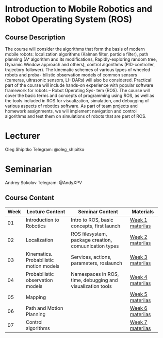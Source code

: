 # Introduction to Mobile Robotics and Robot Operating System (ROS)

## Course Description
The course will consider the algorithms that form the basis of modern mobile robots: localization algorithms (Kalman filter, particle filter), path planning (A* algorithm and its modifications, Rapidly-exploring random tree, Dynamic Window approach and others), control algorithms (PID-controller, trajectory follower). The kinematic schemes of various types of wheeled robots and proba- bilistic observation models of common sensors (cameras, ultrasonic sensors, LI- DARs) will also be considered. Practical part of the course will include hands-on experience with popular software framework for robots – Robot Operating Sys- tem (ROS). The course will cover the basic terms and concepts of programming using ROS, as well as the tools included in ROS for visualization, simulation, and debugging of various aspects of robotics software. As part of team projects and homework assignments, we will implement navigation and control algorithms and test them on simulations of robots that are part of ROS.

# Lecturer 
Oleg Shipitko
Telegram: @oleg_shipitko

# Seminarian
Andrey Sokolov
Telegram: @AndyXPV

## Course Content
| Week | Lecture Content | Seminar Content | Materials |
| --- | --- | --- | --- |
|01|Introduction to Robotics| Intro to ROS, basic concepts, first launch | [Week 1 materilas](https://github.com/girafe-ai/msai-robotics/tree/master/week01_introduction) |
|02|Localization| ROS filesystem, package creation, comuunication types | [Week 2 materilas](https://github.com/girafe-ai/msai-robotics/tree/master/week02_localization) |
|03|Kinematics. Probabilistic motion models| Services, actions, parameters, roslaunch | [Week 3 materilas](https://github.com/girafe-ai/msai-robotics/tree/master/week03_motion_models) |
|04|Probabilistic observation models| Namespaces in ROS, time, debugging and visualization tools | [Week 4 materilas](https://github.com/girafe-ai/msai-robotics/tree/master/week04_observation_models) | 
|05|Mapping|| [Week 5 materilas](https://github.com/girafe-ai/msai-robotics/tree/master/week05_mapping) |
|06|Path and Motion Planning|| [Week 6 materilas](https://github.com/girafe-ai/msai-robotics/tree/master/week06_path_planning) |
|07|Control algorithms|| [Week 7 materilas](https://github.com/girafe-ai/msai-robotics/tree/master/week07_control_algorithms) |
